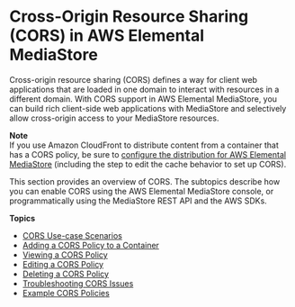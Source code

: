 # Cross\-Origin Resource Sharing \(CORS\) in AWS Elemental MediaStore<a name="cors-policy"></a>

Cross\-origin resource sharing \(CORS\) defines a way for client web applications that are loaded in one domain to interact with resources in a different domain\. With CORS support in AWS Elemental MediaStore, you can build rich client\-side web applications with MediaStore and selectively allow cross\-origin access to your MediaStore resources\.

**Note**  
If you use Amazon CloudFront to distribute content from a container that has a CORS policy, be sure to [configure the distribution for AWS Elemental MediaStore](https://docs.aws.amazon.com/AmazonCloudFront/latest/DeveloperGuide/live-streaming.html#video-streaming-mediastore) \(including the step to edit the cache behavior to set up CORS\)\.

This section provides an overview of CORS\. The subtopics describe how you can enable CORS using the AWS Elemental MediaStore console, or programmatically using the MediaStore REST API and the AWS SDKs\.

**Topics**
+ [CORS Use\-case Scenarios](cors-policy-use-case-scenarios.md)
+ [Adding a CORS Policy to a Container](cors-policy-adding.md)
+ [Viewing a CORS Policy](cors-policy-viewing.md)
+ [Editing a CORS Policy](cors-policy-editing.md)
+ [Deleting a CORS Policy](cors-policy-deleting.md)
+ [Troubleshooting CORS Issues](cors-policy-troubleshooting.md)
+ [Example CORS Policies](cors-policies-examples.md)